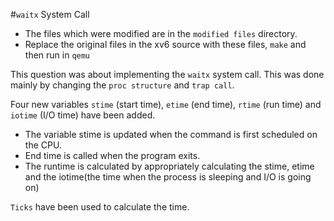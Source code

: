 #`waitx` System Call

- The files which were modified are in the `modified files` directory.
- Replace the original files in the xv6 source with these files, `make` and then run in `qemu`

This question was about implementing the `waitx` system call. This was done mainly by changing the `proc structure` and `trap call`.

Four new variables `stime` (start time), `etime` (end time), `rtime` (run time) and `iotime` (I/O time) have been added.

- The variable stime is updated when the command is first scheduled on the CPU.
- End time is called when the program exits.
- The runtime is calculated by appropriately calculating the stime, etime and the iotime(the time when the process is sleeping and I/O is going on)

`Ticks` have been used to calculate the time.
